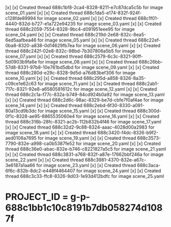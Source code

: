 [x] [x] Created thread 688c1bf8-2ca4-8328-8211-e7c87dca5c5b for image scene_01.yaml
[x] [x] Created thread 688c1da5-e174-832f-924f-c128fde89994 for image scene_02.yaml
[x] [x] Created thread 688c1f01-4440-832d-b727-e1a722e94235 for image scene_03.yaml
[x] [x] Created thread 688c2059-7554-8328-9bc4-d091951eee95 for image scene_04.yaml
[x] [x] Created thread 688c219d-2e68-832c-8ea5-6ed5aafbea46 for image scene_05.yaml
[x] [x] Created thread 688c22ef-0ba8-8320-a838-0d14629fb7ea for image scene_06.yaml
[x] [x] Created thread 688c242f-02e8-832c-98bd-7b307806a5b5 for image scene_07.yaml
[x] [x] Created thread 688c2579-6c3c-8321-90ff-5d0903b9fa6e for image scene_08.yaml
[x] [x] Created thread 688c26bb-57d8-8331-97b8-10e761bd5dbd for image scene_09.yaml
[x] [x] Created thread 688c280d-e29c-8328-9d5d-a76d83bef306 for image scene_10.yaml
[x] [x] Created thread 688c295d-a858-8326-8a35-c09ce1e62c63 for image scene_11.yaml
[x] [x] Created thread 688c2ab1-717c-8321-92e8-a6580581612c for image scene_12.yaml
[x] [x] Created thread 688c2c1a-f77c-832a-b749-84cd924b0a92 for image scene_13.yaml
[x] [x] Created thread 688c2d6c-98ac-8329-be7d-cbfe7f0af4ae for image scene_14.yaml
[x] [x] Created thread 688c2ebd-6f30-8330-a091-80a13cd9b3dc for image scene_15.yaml
[x] [x] Created thread 688c300d-0f1c-8328-ae95-8865535060e4 for image scene_16.yaml
[x] [x] Created thread 688c316b-28fc-8321-ac2b-112b832b4f46 for image scene_17.yaml
[x] [x] Created thread 688c32d2-9c88-8324-aaac-4028d00a2983 for image scene_18.yaml
[x] [x] Created thread 688c3420-f4dc-8326-b9f2-aed0106a7695 for image scene_19.yaml
[x] [x] Created thread 688c3573-7790-832e-a998-ca0b5387fe52 for image scene_20.yaml
[x] [x] Created thread 688c36e0-abac-832e-b746-c8221827a5c5 for image scene_21.yaml
[x] [x] Created thread 688c3831-a768-832f-a87e-17662bbf246a for image scene_22.yaml
[x] [x] Created thread 688c3981-4370-832e-a67c-3e6187a1aa66 for image scene_23.yaml
[x] [x] Created thread 688c3aca-6f6c-832b-8dc2-e448f4464407 for image scene_24.yaml
[x] [x] Created thread 688c3c33-ffc8-8326-9d03-1e93d412bdfc for image scene_25.yaml
# PROJECT_ID = g-p-688c1bb1c10c8191b7db058274d1087f
